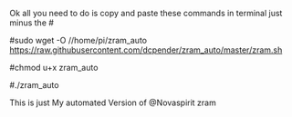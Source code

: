 
Ok all you need to do is copy and paste these commands in terminal just minus the #

#sudo wget -O //home/pi/zram_auto https://raw.githubusercontent.com/dcpender/zram_auto/master/zram.sh

#chmod u+x zram_auto

#./zram_auto

This is just My automated Version of @Novaspirit zram
